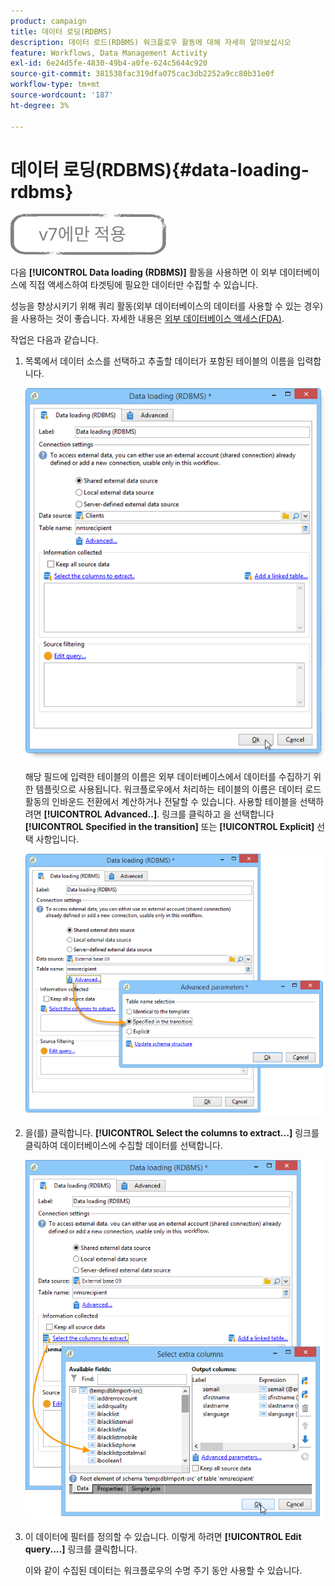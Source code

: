 ```yaml
---
product: campaign
title: 데이터 로딩(RDBMS)
description: 데이터 로드(RDBMS) 워크플로우 활동에 대해 자세히 알아보십시오
feature: Workflows, Data Management Activity
exl-id: 6e24d5fe-4830-49b4-a0fe-624c5644c920
source-git-commit: 381538fac319dfa075cac3db2252a9cc80b31e0f
workflow-type: tm+mt
source-wordcount: '187'
ht-degree: 3%

---
```


# 데이터 로딩(RDBMS){#data-loading-rdbms}

![](../../assets/v7-only.svg)

다음 **[!UICONTROL Data loading (RDBMS)]** 활동을 사용하면 이 외부 데이터베이스에 직접 액세스하여 타겟팅에 필요한 데이터만 수집할 수 있습니다.

성능을 향상시키기 위해 쿼리 활동(외부 데이터베이스의 데이터를 사용할 수 있는 경우)을 사용하는 것이 좋습니다. 자세한 내용은 [외부 데이터베이스 액세스(FDA)](accessing-an-external-database--fda-.md).

작업은 다음과 같습니다.

1. 목록에서 데이터 소스를 선택하고 추출할 데이터가 포함된 테이블의 이름을 입력합니다.

   ![](assets/s_advuser_wf_sgbd_sample_1.png)

   해당 필드에 입력한 테이블의 이름은 외부 데이터베이스에서 데이터를 수집하기 위한 템플릿으로 사용됩니다. 워크플로우에서 처리하는 테이블의 이름은 데이터 로드 활동의 인바운드 전환에서 계산하거나 전달할 수 있습니다. 사용할 테이블을 선택하려면 **[!UICONTROL Advanced..]**. 링크를 클릭하고 을 선택합니다 **[!UICONTROL Specified in the transition]** 또는 **[!UICONTROL Explicit]** 선택 사항입니다.

   ![](assets/s_advuser_wf_sgbd_sample_5.png)

1. 을(를) 클릭합니다. **[!UICONTROL Select the columns to extract...]** 링크를 클릭하여 데이터베이스에 수집할 데이터를 선택합니다.

   ![](assets/s_advuser_wf_sgbd_sample_2.png)

1. 이 데이터에 필터를 정의할 수 있습니다. 이렇게 하려면 **[!UICONTROL Edit query....]** 링크를 클릭합니다.

   이와 같이 수집된 데이터는 워크플로우의 수명 주기 동안 사용할 수 있습니다.
